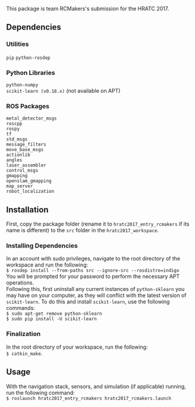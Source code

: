 This package is team RCMakers's submission for the HRATC 2017.

## Dependencies
### Utilities
`pip`
`python-rosdep`

### Python Libraries
`python-numpy`  
`scikit-learn (v0.18.x)` (not available on APT)  

### ROS Packages
`metal_detector_msgs`  
`roscpp`  
`rospy`  
`tf`  
`std_msgs`  
`message_filters`  
`move_base_msgs`  
`actionlib`  
`angles`  
`laser_assembler`  
`control_msgs`  
`gmapping`  
`openslam_gmapping`  
`map_server`  
`robot_localization`  

## Installation
First, copy the package folder (rename it to `hratc2017_entry_rcmakers` if its name is different) to the `src` folder in the `hratc2017_workspace`.  

### Installing Dependencies
In an account with sudo privileges, navigate to the root directory of the workspace and run the following:  
`$ rosdep install --from-paths src --ignore-src --rosdistro=indigo`  
You will be prompted for your password to perform the necessary APT operations.  
Following this, first uninstall any current instances of `python-sklearn` you may have on your computer, as they will conflict with the latest version of `scikit-learn`. To do this and install `scikit-learn`, use the following commands:  
`$ sudo apt-get remove python-sklearn`  
`$ sudo pip install -U scikit-learn`  

### Finalization
In the root directory of your workspace, run the following:  
`$ catkin_make`.  

## Usage
With the navigation stack, sensors, and simulation (if applicable) running, run the following command:  
`$ roslaunch hratc2017_entry_rcmakers hratc2017_rcmakers.launch`